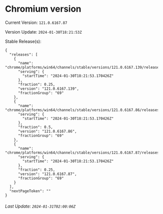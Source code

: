 # Chromium version

Current Version: `121.0.6167.87`

Version Update: `2024-01-30T18:21:53Z`

Stable Release(s):
```
{
  "releases": [
    {
      "name": "chrome/platforms/win64/channels/stable/versions/121.0.6167.139/releases/1706638913",
      "serving": {
        "startTime": "2024-01-30T18:21:53.170426Z"
      },
      "fraction": 0.25,
      "version": "121.0.6167.139",
      "fractionGroup": "69"
    },
    {
      "name": "chrome/platforms/win64/channels/stable/versions/121.0.6167.86/releases/1706638913",
      "serving": {
        "startTime": "2024-01-30T18:21:53.170426Z"
      },
      "fraction": 0.5,
      "version": "121.0.6167.86",
      "fractionGroup": "69"
    },
    {
      "name": "chrome/platforms/win64/channels/stable/versions/121.0.6167.87/releases/1706638913",
      "serving": {
        "startTime": "2024-01-30T18:21:53.170426Z"
      },
      "fraction": 0.25,
      "version": "121.0.6167.87",
      "fractionGroup": "69"
    }
  ],
  "nextPageToken": ""
}
```

###### Last Update: `2024-01-31T02:00:06Z`
        